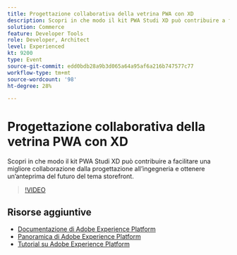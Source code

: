 ```yaml
---
title: Progettazione collaborativa della vetrina PWA con XD
description: Scopri in che modo il kit PWA Studi XD può contribuire a facilitare una migliore collaborazione dalla progettazione all’ingegneria e ottenere un’anteprima del futuro del tema storefront.
solution: Commerce
feature: Developer Tools
role: Developer, Architect
level: Experienced
kt: 9200
type: Event
source-git-commit: edd0bdb28a9b3d065a64a95af6a216b747577c77
workflow-type: tm+mt
source-wordcount: '98'
ht-degree: 28%

---
```


# Progettazione collaborativa della vetrina PWA con XD

Scopri in che modo il kit PWA Studi XD può contribuire a facilitare una migliore collaborazione dalla progettazione all’ingegneria e ottenere un’anteprima del futuro del tema storefront.

>[!VIDEO](https://video.tv.adobe.com/v/337725/?quality=12&learn=on&hidetitle=true)

## Risorse aggiuntive

- [Documentazione di Adobe Experience Platform](https://experienceleague.adobe.com/docs/experience-platform.html)
- [Panoramica di Adobe Experience Platform](https://experienceleague.adobe.com/docs/experience-platform/landing/home.html?lang=it)
- [Tutorial su Adobe Experience Platform](https://experienceleague.adobe.com/docs/platform-learn/tutorials/overview.html?lang=it)

